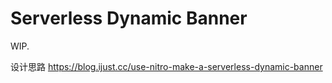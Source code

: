 # Serverless Dynamic Banner

WIP.

设计思路 https://blog.ijust.cc/use-nitro-make-a-serverless-dynamic-banner
